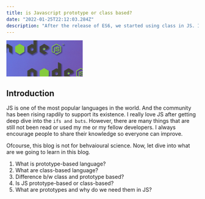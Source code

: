 ```yaml
---
title: is Javascript prototype or class based?
date: "2022-01-25T22:12:03.284Z"
description: "After the release of ES6, we started using class in JS. Is JS become class based? Or. Is it still using prototype under the hood?"
---
```


<img src="./nodejsbackground.png" alt="imagenode" style="width:200px;"/>


## Introduction

JS is one of the most popular languages in the world. And the community has been rising rapdily to support its existence. I really love JS after getting deep dive into the `ifs and buts`. However, there are many things that are still not been read or used my me or my fellow developers. I always encourage people to share their knowledge so everyone can improve.

Ofcourse, this blog is not for behvaioural science. Now, let dive into what are we going to learn in this blog.

1) What is prototype-based language?
2) What are class-based language?
3) Difference b/w class and prototype based?
4) Is JS prototype-based or class-based?
5) What are prototypes and why do we need them in JS?



